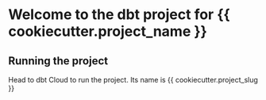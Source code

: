 # Welcome to the dbt project for {{ cookiecutter.project_name }}

## Running the project

Head to dbt Cloud to run the project. Its name is {{ cookiecutter.project_slug }}
